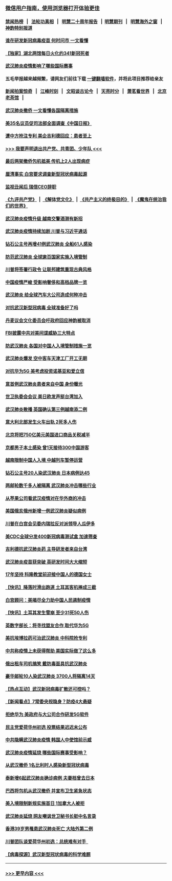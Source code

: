 ### [微信用户指南，使用浏览器打开体验更佳](https://github.com/gfw-breaker/banned-news1/blob/master/indexes/wechat-guide.md?t=0)
#### [禁闻热榜](热点新闻.md?t=0)  &nbsp;&nbsp;|&nbsp;&nbsp; [法轮功真相](https://github.com/gfw-breaker/truth/blob/master/README.md?t=0) &nbsp;&nbsp;|&nbsp;&nbsp; [明慧二十周年报告](https://github.com/gfw-breaker/mh-reports/blob/master/README.md?t=0) &nbsp;&nbsp;|&nbsp;&nbsp;[明慧期刊](https://github.com/gfw-breaker/mh-qikan) &nbsp;&nbsp;|&nbsp;&nbsp; [明慧海外之窗](https://github.com/gfw-breaker/mh-news/blob/master/README.md?t=0) &nbsp;&nbsp;|&nbsp;&nbsp; [神韵特别报道](https://github.com/gfw-breaker/mh-news/blob/master/shenyun.md?t=0)
#### [谁在研发新冠病毒疫苗 何时问市 一文看懂](../pages/nsc418/n11852840.md?t=02080833) 
#### [【独家】湖北两馆每日火化约341新冠死者](../pages/nsc418/n11845444.md?t=02080833) 
#### [武汉肺炎疫情影响了哪些国际赛事](../pages/nsc418/n11852441.md?t=02080833) 
#### 五毛举报越来越频繁，请网友们前往下载 [一键翻墙软件](https://github.com/gfw-breaker/ssr-accounts)，并将此项目推荐给亲友
#### [新闻拍案惊奇](https://github.com/gfw-breaker/banned-news1/blob/master/pages/link4.md) &nbsp;&nbsp;|&nbsp;&nbsp; [江峰时刻](https://github.com/gfw-breaker/banned-news1/blob/master/pages/link4.md) &nbsp;&nbsp;|&nbsp;&nbsp; [文昭谈古论今](https://github.com/gfw-breaker/banned-news1/blob/master/pages/link4.md) &nbsp;&nbsp;|&nbsp;&nbsp; [天亮时分](https://github.com/gfw-breaker/banned-news1/blob/master/pages/link4.md) &nbsp;&nbsp;|&nbsp;&nbsp; [萧茗看世界](https://github.com/gfw-breaker/banned-news1/blob/master/pages/link4.md) &nbsp;&nbsp;|&nbsp;&nbsp; [北京老茶馆](https://github.com/gfw-breaker/banned-news1/blob/master/pages/link4.md) &nbsp;&nbsp;|&nbsp;&nbsp; 
#### [武汉肺炎撤侨 一文看懂各国隔离措施](../pages/nsc418/n11844216.md?t=02080833) 
#### [美35名议员促司法部全面调查《中国日报》](../pages/nsc418/n11852435.md?t=02080833) 
#### [遭中方抢注专利 美企吉利德回应：患者至上](../pages/nsc418/n11852037.md?t=02080833) 
#### [>>> 我要声明退出共产党、共青团、少年队 <<<](https://github.com/begood0513/goodnews/blob/master/quit/letter.md) 
#### [最后两架撤侨包机抵美 传机上2人出现病症](../pages/nsc418/n11852173.md?t=02080833) 
#### [厘清事实 白宫要求调查新型冠状病毒起源](../pages/nsc418/n11852106.md?t=02080833) 
#### [监视丑闻后 瑞信CEO辞职](../pages/nsc418/n11852127.md?t=02080833) 
#### [《九评共产党》](https://github.com/begood0513/9ping.md/blob/master/README.md) &nbsp;|&nbsp; [《解体党文化》](../../../../jtdwh.md/blob/master/README.md)  &nbsp;|&nbsp; [《共产主义的终极目的》](../../../../gczydzjmd.md/blob/master/README.md) &nbsp;|&nbsp; [《魔鬼在统治我们的世界》](../../../../mgztzwmdsj.md/blob/master/README.md) 
#### [武汉肺炎疫情升级 越南交警酒测有新招](../pages/nsc418/n11851632.md?t=02080833) 
#### [武汉肺炎疫情持续加剧 川普与习近平通话](../pages/nsc418/n11851613.md?t=02080833) 
#### [钻石公主号再增41例武汉肺炎 全船61人感染](../pages/nsc418/n11850401.md?t=02080833) 
#### [防范武汉肺炎 全球逾百国家实施入境管制](../pages/nsc418/n11850557.md?t=02080833) 
#### [川普将签署行政令 让联邦建筑重现古典风格](../pages/nsc418/n11850654.md?t=02080833) 
#### [中国疫情严峻 受影响奢侈和高档品牌一览](../pages/nsc418/n11850319.md?t=02080833) 
#### [武汉肺炎 给全球汽车大公司造成何种冲击](../pages/nsc418/n11850056.md?t=02080833) 
#### [对抗武汉新型冠病毒 全球准备好了吗](../pages/nsc418/n11850142.md?t=02080833) 
#### [丹麦议会文化委员会吁政府回应神韵被取消](../pages/nsc418/n11849312.md?t=02080833) 
#### [FBI披露中共对美间谍威胁三大特点](../pages/nsc418/n11849700.md?t=02080833) 
#### [防武汉肺炎 各国对中国人入境管制措施一览](../pages/nsc418/n11838726.md?t=02080833) 
#### [武汉肺炎爆发 空中客车天津工厂开工无期](../pages/nsc418/n11849634.md?t=02080833) 
#### [对抗华为5G 美考虑投资诺基亚和爱立信](../pages/nsc418/n11849510.md?t=02080833) 
#### [意首例武汉肺炎患者来自中国 身份曝光](../pages/nsc418/n11849454.md?t=02080833) 
#### [世卫执委会会议 美日欧发声挺台湾加入](../pages/nsc418/n11849433.md?t=02080833) 
#### [武汉肺炎散播 英国确认第三例越南添二例](../pages/nsc418/n11849439.md?t=02080833) 
#### [意大利北部发生火车出轨 2死多人伤](../pages/nsc418/n11848999.md?t=02080833) 
#### [北京将把750亿美元美国进口商品关税减半](../pages/nsc418/n11848896.md?t=02080833) 
#### [京都男子本土感染 曾1天接待300中国游客](../pages/nsc418/n11848641.md?t=02080833) 
#### [越南限制中国人入境 中越列车暂停运营](../pages/nsc418/n11847844.md?t=02080833) 
#### [钻石公主号20人染武汉肺炎 日本病例达45](../pages/nsc418/n11847823.md?t=02080833) 
#### [两邮轮数千多人被隔离 武汉肺炎冲击哪些行业](../pages/nsc418/n11847456.md?t=02080833) 
#### [从苹果公司看武汉疫情对在华外商的冲击](../pages/nsc418/n11847586.md?t=02080833) 
#### [美国俄亥俄州新增一例武汉肺炎疑似病例](../pages/nsc418/n11847714.md?t=02080833) 
#### [川普在白宫会见委内瑞拉反对派领导人瓜伊多](../pages/nsc418/n11847391.md?t=02080833) 
#### [美CDC全球分发400新冠病毒测试盒 加速筛查](../pages/nsc418/n11847260.md?t=02080833) 
#### [吉利德抗武汉肺炎药 主导研发者来自台湾](../pages/nsc418/n11847064.md?t=02080833) 
#### [武汉肺炎疫苗获突破 英研发时间大大缩短](../pages/nsc418/n11846915.md?t=02080833) 
#### [17年坚持 科隆教堂前迎接中国人的德国女士](../pages/nsc418/n11846781.md?t=02080833) 
#### [【快讯】降落时滑出跑道 土耳其客机摔成三截](../pages/nsc418/n11847021.md?t=02080833) 
#### [白宫顾问：美竭尽全力助中国人民遏制疫情](../pages/nsc418/n11846756.md?t=02080833) 
#### [【快讯】土耳其发生雪崩 至少31死50人伤](../pages/nsc418/n11846680.md?t=02080833) 
#### [英数字部长：将寻找盟友合作 取代华为5G](../pages/nsc418/n11846485.md?t=02080833) 
#### [美抗埃博拉药可治武汉肺炎 中科院抢专利](../pages/nsc418/n11846409.md?t=02080833) 
#### [中共称疫情上未获得帮助 美国实际做了这么多](../pages/nsc418/n11846008.md?t=02080833) 
#### [俄出租车司机搞笑 戴防毒面具抗武汉肺炎](../pages/nsc418/n11845703.md?t=02080833) 
#### [豪华邮轮10人染武汉肺炎 3700人将隔离14天](../pages/nsc418/n11845543.md?t=02080833) 
#### [【热点互动】武汉新冠病毒扩散还可控吗？](../pages/nsc418/n11844750.md?t=02080833) 
#### [【新闻看点】7常委央视隐身？防疫4大悬疑](../pages/nsc418/n11844611.md?t=02080833) 
#### [拒绝华为 美政府与大公司合作研发5G软件](../pages/nsc418/n11844625.md?t=02080833) 
#### [民主党爱荷华州初选 投票结果迟迟未公布](../pages/nsc418/n11844207.md?t=02080833) 
#### [中共隐瞒武汉肺炎疫情 韩国人中使馆前示威](../pages/nsc418/n11844084.md?t=02080833) 
#### [武汉肺炎疫情延烧 哪些国际赛事受影响？](../pages/nsc418/n11843958.md?t=02080833) 
#### [从武汉撤侨 1名比利时人感染新型冠状病毒](../pages/nsc418/n11843977.md?t=02080833) 
#### [泰新增6起武汉肺炎确诊病例 夫妻档曾去日本](../pages/nsc418/n11843900.md?t=02080833) 
#### [巴西将包机从武汉撤侨 并宣布卫生紧急状态](../pages/nsc418/n11843418.md?t=02080833) 
#### [美入境限制新规实施首日 1加拿大人被拒](../pages/nsc418/n11843058.md?t=02080833) 
#### [武汉肺炎延烧 网友嘲讽世卫秘书长挺中名言录](../pages/nsc418/n11843056.md?t=02080833) 
#### [香港39岁男罹患武汉肺炎死亡 大陆外第二例](../pages/nsc418/n11843026.md?t=02080833) 
#### [川普团队谈爱荷华州初选：总统难有对手  ](../pages/nsc418/n11842867.md?t=02080833) 
#### [【病毒探源】武汉新型冠状病毒的科学难题](../pages/nsc418/n11842176.md?t=02080833) 

----
#### [ >>> 更早内容 <<< ](../indexes/nsc418-earlier.md)
